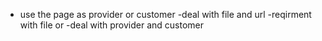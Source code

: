 - use the page as provider or customer
-deal with file and url
-reqirment with file or 
-deal with provider and customer